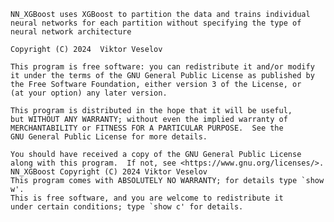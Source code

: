     NN_XGBoost uses XGBoost to partition the data and trains individual neural networks for each partition without specifying the type of neural network architecture
    
    Copyright (C) 2024  Viktor Veselov

    This program is free software: you can redistribute it and/or modify
    it under the terms of the GNU General Public License as published by
    the Free Software Foundation, either version 3 of the License, or
    (at your option) any later version.

    This program is distributed in the hope that it will be useful,
    but WITHOUT ANY WARRANTY; without even the implied warranty of
    MERCHANTABILITY or FITNESS FOR A PARTICULAR PURPOSE.  See the
    GNU General Public License for more details.

    You should have received a copy of the GNU General Public License
    along with this program.  If not, see <https://www.gnu.org/licenses/>.
    NN_XGBoost Copyright (C) 2024 Viktor Veselov
    This program comes with ABSOLUTELY NO WARRANTY; for details type `show w'.
    This is free software, and you are welcome to redistribute it
    under certain conditions; type `show c' for details.
